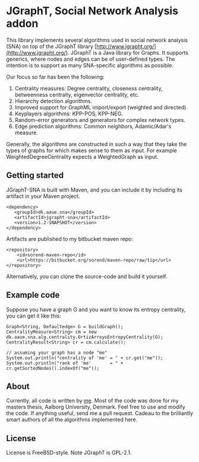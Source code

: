 
JGraphT, Social Network Analysis addon
======================================

This library implements several algorithms used in social network analysis (SNA) on top of
the JGraphT library [http://www.jgrapht.org/](http://www.jgrapht.org/). JGraphT is a Java library for Graphs. It supports generics, where nodes
and edges can be of user-defined types. The intention is to support as many SNA-specific algorithms as possible.

Our focus so far has been the following:

1. Centrality measures: Degree centrality, closeness centrality, betweenness centralty, eigenvector centrality, etc.
2. Hierarchy detection algorithms.
3. Improved support for GraphML import/export (weighted and directed).
4. Keyplayers algorithms: KPP-POS, KPP-NEG.
5. Random-error generators and generators for complex network types.
6. Edge prediction algorithms: Common neighbors, Adamic/Adar's measure.

Generally, the algorithms are constructed in such a way that they take the types of graphs for which makes sense
to them as input. For example WeightedDegreeCentrality expects a WeightedGraph as input.

Getting started
---------------

JGraphT-SNA is built with Maven, and you can include it by including its artifact in your Maven project.

    <dependency>
       <groupId>dk.aaue.sna</groupId>
       <artifactId>jgrapht-sna</artifactId>
       <version>1.2-SNAPSHOT</version>
    </dependency>

Artifacts are published to my bitbucket maven repo:

    <repository>
        <id>sorend-maven-repo</id>
        <url>https://bitbucket.org/sorend/maven-repo/raw/tip</url>
    </repository>

Alternatively, you can clone the source-code and build it yourself.

Example code
------------

Suppose you have a graph G and you want to know its entropy centrality, you can get it like this:

    Graph<String, Defaultedge> G = buildGraph();
    CentralityMeasure<String> cm = new dk.aaue.sna.alg.centrality.OrtizArroyoEntropyCentrality(G);
    CentralityResult<String> cr = cm.calculate();

    // assuming your graph has a node "me"
    System.out.println("centrality of 'me' = " + cr.get("me"));
    System.out.println("rank of 'me'       = " + cr.getSortedNodes().indexOf("me"));

About
-----

Currently, all code is written by [me](mailto:soren@tanesha.net). Most of the code was done for
my masters thesis, Aalborg University, Denmark.
Feel free to use and modify the code. If anything useful, send me a pull request. Cadeau to the brilliantly smart
authors of all the algorithms implemented here.

License
-------

License is FreeBSD-style. Note JGraphT is GPL-2.1.
